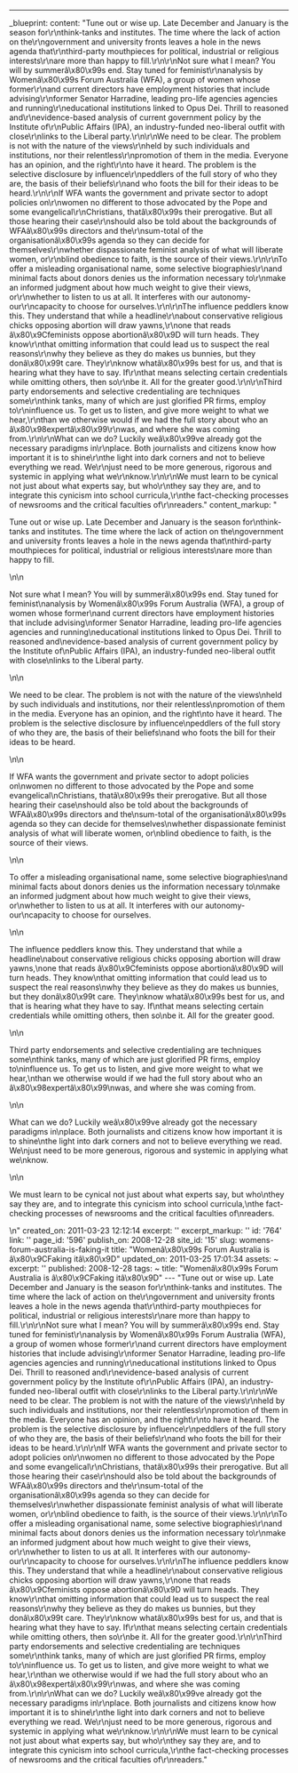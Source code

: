 ---
_blueprint:
  content: "Tune out or wise up. Late December and January is the season for\r\nthink-tanks
    and institutes. The time where the lack of action on the\r\ngovernment and university
    fronts leaves a hole in the news agenda that\r\nthird-party mouthpieces for political,
    industrial or religious interests\r\nare more than happy to fill.\r\n\r\nNot sure
    what I mean? You will by summerâ\x80\x99s end. Stay tuned for feminist\r\nanalysis
    by Womenâ\x80\x99s Forum Australia (WFA), a group of women whose former\r\nand
    current directors have employment histories that include advising\r\nformer Senator
    Harradine, leading pro-life agencies agencies and running\r\neducational institutions
    linked to Opus Dei. Thrill to reasoned and\r\nevidence-based analysis of current
    government policy by the Institute of\r\nPublic Affairs (IPA), an industry-funded
    neo-liberal outfit with close\r\nlinks to the Liberal party.\r\n\r\nWe need to
    be clear. The problem is not with the nature of the views\r\nheld by such individuals
    and institutions, nor their relentless\r\npromotion of them in the media. Everyone
    has an opinion, and the right\r\nto have it heard. The problem is the selective
    disclosure by influence\r\npeddlers of the full story of who they are, the basis
    of their beliefs\r\nand who foots the bill for their ideas to be heard.\r\n\r\nIf
    WFA wants the government and private sector to adopt policies on\r\nwomen no different
    to those advocated by the Pope and some evangelical\r\nChristians, thatâ\x80\x99s
    their prerogative. But all those hearing their case\r\nshould also be told about
    the backgrounds of WFAâ\x80\x99s directors and the\r\nsum-total of the organisationâ\x80\x99s
    agenda so they can decide for themselves\r\nwhether dispassionate feminist analysis
    of what will liberate women, or\r\nblind obedience to faith, is the source of
    their views.\r\n\r\nTo offer a misleading organisational name, some selective
    biographies\r\nand minimal facts about donors denies us the information necessary
    to\r\nmake an informed judgment about how much weight to give their views, or\r\nwhether
    to listen to us at all. It interferes with our autonomy-our\r\ncapacity to choose
    for ourselves.\r\n\r\nThe influence peddlers know this. They understand that while
    a headline\r\nabout conservative religious chicks opposing abortion will draw
    yawns,\r\none that reads â\x80\x9Cfeminists oppose abortionâ\x80\x9D will turn
    heads. They know\r\nthat omitting information that could lead us to suspect the
    real reasons\r\nwhy they believe as they do makes us bunnies, but they donâ\x80\x99t
    care. They\r\nknow whatâ\x80\x99s best for us, and that is hearing what they have
    to say. If\r\nthat means selecting certain credentials while omitting others,
    then so\r\nbe it. All for the greater good.\r\n\r\nThird party endorsements and
    selective credentialing are techniques some\r\nthink tanks, many of which are
    just glorified PR firms, employ to\r\ninfluence us. To get us to listen, and give
    more weight to what we hear,\r\nthan we otherwise would if we had the full story
    about who an â\x80\x98expertâ\x80\x99\r\nwas, and where she was coming from.\r\n\r\nWhat
    can we do? Luckily weâ\x80\x99ve already got the necessary paradigms in\r\nplace.
    Both journalists and citizens know how important it is to shine\r\nthe light into
    dark corners and not to believe everything we read. We\r\njust need to be more
    generous, rigorous and systemic in applying what we\r\nknow.\r\n\r\nWe must learn
    to be cynical not just about what experts say, but who\r\nthey say they are, and
    to integrate this cynicism into school curricula,\r\nthe fact-checking processes
    of newsrooms and the critical faculties of\r\nreaders."
  content_markup: "<p>Tune out or wise up. Late December and January is the season
    for\nthink-tanks and institutes. The time where the lack of action on the\ngovernment
    and university fronts leaves a hole in the news agenda that\nthird-party mouthpieces
    for political, industrial or religious interests\nare more than happy to fill.</p>\n\n<p>Not
    sure what I mean? You will by summerâ\x80\x99s end. Stay tuned for feminist\nanalysis
    by Womenâ\x80\x99s Forum Australia (WFA), a group of women whose former\nand current
    directors have employment histories that include advising\nformer Senator Harradine,
    leading pro-life agencies agencies and running\neducational institutions linked
    to Opus Dei. Thrill to reasoned and\nevidence-based analysis of current government
    policy by the Institute of\nPublic Affairs (IPA), an industry-funded neo-liberal
    outfit with close\nlinks to the Liberal party.</p>\n\n<p>We need to be clear.
    The problem is not with the nature of the views\nheld by such individuals and
    institutions, nor their relentless\npromotion of them in the media. Everyone has
    an opinion, and the right\nto have it heard. The problem is the selective disclosure
    by influence\npeddlers of the full story of who they are, the basis of their beliefs\nand
    who foots the bill for their ideas to be heard.</p>\n\n<p>If WFA wants the government
    and private sector to adopt policies on\nwomen no different to those advocated
    by the Pope and some evangelical\nChristians, thatâ\x80\x99s their prerogative.
    But all those hearing their case\nshould also be told about the backgrounds of
    WFAâ\x80\x99s directors and the\nsum-total of the organisationâ\x80\x99s agenda
    so they can decide for themselves\nwhether dispassionate feminist analysis of
    what will liberate women, or\nblind obedience to faith, is the source of their
    views.</p>\n\n<p>To offer a misleading organisational name, some selective biographies\nand
    minimal facts about donors denies us the information necessary to\nmake an informed
    judgment about how much weight to give their views, or\nwhether to listen to us
    at all. It interferes with our autonomy-our\ncapacity to choose for ourselves.</p>\n\n<p>The
    influence peddlers know this. They understand that while a headline\nabout conservative
    religious chicks opposing abortion will draw yawns,\none that reads â\x80\x9Cfeminists
    oppose abortionâ\x80\x9D will turn heads. They know\nthat omitting information
    that could lead us to suspect the real reasons\nwhy they believe as they do makes
    us bunnies, but they donâ\x80\x99t care. They\nknow whatâ\x80\x99s best for us,
    and that is hearing what they have to say. If\nthat means selecting certain credentials
    while omitting others, then so\nbe it. All for the greater good.</p>\n\n<p>Third
    party endorsements and selective credentialing are techniques some\nthink tanks,
    many of which are just glorified PR firms, employ to\ninfluence us. To get us
    to listen, and give more weight to what we hear,\nthan we otherwise would if we
    had the full story about who an â\x80\x98expertâ\x80\x99\nwas, and where she was
    coming from.</p>\n\n<p>What can we do? Luckily weâ\x80\x99ve already got the necessary
    paradigms in\nplace. Both journalists and citizens know how important it is to
    shine\nthe light into dark corners and not to believe everything we read. We\njust
    need to be more generous, rigorous and systemic in applying what we\nknow.</p>\n\n<p>We
    must learn to be cynical not just about what experts say, but who\nthey say they
    are, and to integrate this cynicism into school curricula,\nthe fact-checking
    processes of newsrooms and the critical faculties of\nreaders.</p>\n"
  created_on: 2011-03-23 12:12:14
  excerpt: ''
  excerpt_markup: ''
  id: '764'
  link: ''
  page_id: '596'
  publish_on: 2008-12-28
  site_id: '15'
  slug: womens-forum-australia-is-faking-it
  title: "Womenâ\x80\x99s Forum Australia is â\x80\x9CFaking itâ\x80\x9D"
  updated_on: 2011-03-25 17:01:34
assets: ~
excerpt: ''
published: 2008-12-28
tags: ~
title: "Womenâ\x80\x99s Forum Australia is â\x80\x9CFaking itâ\x80\x9D"
--- "Tune out or wise up. Late December and January is the season for\r\nthink-tanks
  and institutes. The time where the lack of action on the\r\ngovernment and university
  fronts leaves a hole in the news agenda that\r\nthird-party mouthpieces for political,
  industrial or religious interests\r\nare more than happy to fill.\r\n\r\nNot sure
  what I mean? You will by summerâ\x80\x99s end. Stay tuned for feminist\r\nanalysis
  by Womenâ\x80\x99s Forum Australia (WFA), a group of women whose former\r\nand current
  directors have employment histories that include advising\r\nformer Senator Harradine,
  leading pro-life agencies agencies and running\r\neducational institutions linked
  to Opus Dei. Thrill to reasoned and\r\nevidence-based analysis of current government
  policy by the Institute of\r\nPublic Affairs (IPA), an industry-funded neo-liberal
  outfit with close\r\nlinks to the Liberal party.\r\n\r\nWe need to be clear. The
  problem is not with the nature of the views\r\nheld by such individuals and institutions,
  nor their relentless\r\npromotion of them in the media. Everyone has an opinion,
  and the right\r\nto have it heard. The problem is the selective disclosure by influence\r\npeddlers
  of the full story of who they are, the basis of their beliefs\r\nand who foots the
  bill for their ideas to be heard.\r\n\r\nIf WFA wants the government and private
  sector to adopt policies on\r\nwomen no different to those advocated by the Pope
  and some evangelical\r\nChristians, thatâ\x80\x99s their prerogative. But all those
  hearing their case\r\nshould also be told about the backgrounds of WFAâ\x80\x99s
  directors and the\r\nsum-total of the organisationâ\x80\x99s agenda so they can
  decide for themselves\r\nwhether dispassionate feminist analysis of what will liberate
  women, or\r\nblind obedience to faith, is the source of their views.\r\n\r\nTo offer
  a misleading organisational name, some selective biographies\r\nand minimal facts
  about donors denies us the information necessary to\r\nmake an informed judgment
  about how much weight to give their views, or\r\nwhether to listen to us at all.
  It interferes with our autonomy-our\r\ncapacity to choose for ourselves.\r\n\r\nThe
  influence peddlers know this. They understand that while a headline\r\nabout conservative
  religious chicks opposing abortion will draw yawns,\r\none that reads â\x80\x9Cfeminists
  oppose abortionâ\x80\x9D will turn heads. They know\r\nthat omitting information
  that could lead us to suspect the real reasons\r\nwhy they believe as they do makes
  us bunnies, but they donâ\x80\x99t care. They\r\nknow whatâ\x80\x99s best for us,
  and that is hearing what they have to say. If\r\nthat means selecting certain credentials
  while omitting others, then so\r\nbe it. All for the greater good.\r\n\r\nThird
  party endorsements and selective credentialing are techniques some\r\nthink tanks,
  many of which are just glorified PR firms, employ to\r\ninfluence us. To get us
  to listen, and give more weight to what we hear,\r\nthan we otherwise would if we
  had the full story about who an â\x80\x98expertâ\x80\x99\r\nwas, and where she was
  coming from.\r\n\r\nWhat can we do? Luckily weâ\x80\x99ve already got the necessary
  paradigms in\r\nplace. Both journalists and citizens know how important it is to
  shine\r\nthe light into dark corners and not to believe everything we read. We\r\njust
  need to be more generous, rigorous and systemic in applying what we\r\nknow.\r\n\r\nWe
  must learn to be cynical not just about what experts say, but who\r\nthey say they
  are, and to integrate this cynicism into school curricula,\r\nthe fact-checking
  processes of newsrooms and the critical faculties of\r\nreaders."
